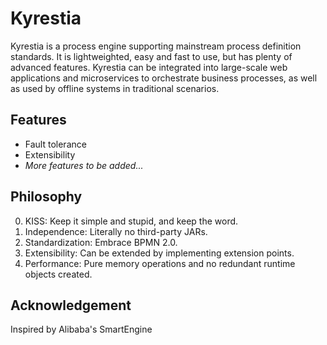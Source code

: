 # Kyrestia

Kyrestia is a process engine supporting mainstream process definition standards. It is lightweighted, easy and fast to use, but has plenty of advanced features.
Kyrestia can be integrated into large-scale web applications and microservices to orchestrate business processes, as well as used by offline systems in traditional scenarios.

## Features
- Fault tolerance
- Extensibility
- *More features to be added...*

## Philosophy

0. KISS: Keep it simple and stupid, and keep the word.
1. Independence: Literally no third-party JARs.
2. Standardization: Embrace BPMN 2.0.
3. Extensibility: Can be extended by implementing extension points.
4. Performance: Pure memory operations and no redundant runtime objects created.

## Acknowledgement

Inspired by Alibaba's SmartEngine

